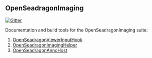 ## OpenSeadragonImaging
[![Gitter](https://badges.gitter.im/Join_Chat.svg)](https://gitter.im/msalsbery/OpenSeadragonImaging?utm_source=badge&utm_medium=badge&utm_campaign=pr-badge&utm_content=badge)

Documentation and build tools for the OpenSeadragonImaging suite:


1. [OpenSeadragonViewerInputHook](https://github.com/msalsbery/OpenSeadragonViewerInputHook)
2. [OpenSeadragonImagingHelper](https://github.com/msalsbery/OpenSeadragonImagingHelper)
3. [OpenSeadragonAnnoHost](https://github.com/msalsbery/OpenSeadragonAnnoHost)
